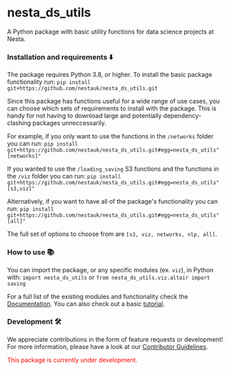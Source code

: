 # nesta_ds_utils

A Python package with basic utility functions for data science projects at Nesta.

### Installation and requirements ⬇️

The package requires Python 3.8, or higher. To install the basic package functionality run:
`pip install git+https://github.com/nestauk/nesta_ds_utils.git `

Since this package has functions useful for a wide range of use cases, you can choose which sets of requirements to install with the package. This is handy for not having to download large and potentially dependency-clashing packages unneccessarily.

For example, if you only want to use the functions in the `/networks` folder you can run:
`pip install git+https://github.com/nestauk/nesta_ds_utils.git#egg=nesta_ds_utils"[networks]" `

If you wanted to use the `/loading_saving` S3 functions and the functions in the `/viz` folder you can run:
`pip install git+https://github.com/nestauk/nesta_ds_utils.git#egg=nesta_ds_utils"[s3,viz]"`

Alternatively, if you want to have all of the package's functionality you can run:
`pip install git+https://github.com/nestauk/nesta_ds_utils.git#egg=nesta_ds_utils"[all]"`

The full set of options to choose from are `[s3, viz, networks, nlp, all]`.

### How to use 📚

You can import the package, or any specific modules (ex. `viz`), in Python with:
`import nesta_ds_utils` or `from nesta_ds_utils.viz.altair import saving`

For a full list of the existing modules and functionality check the [Documentation](https://nestauk.github.io/nesta_ds_utils/build/html/index.html). You can also check out a basic [tutorial](https://github.com/nestauk/dap_tutorials/tree/main/nesta_ds_utils_demo).

### Development 🛠

We appreciate contributions in the form of feature requests or development! For more information, please have a look at our [Contributor Guidelines](https://github.com/nestauk/nesta_ds_utils/blob/dev/CONTRIBUTING.md).

<span style="color:red">This package is currently under development.</span>
